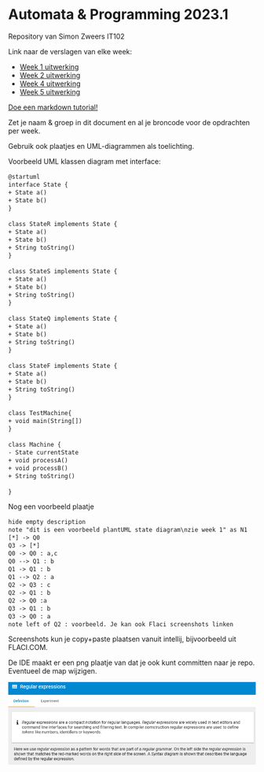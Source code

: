 # Automata & Programming 2023.1

Repository van Simon Zweers IT102

Link naar de verslagen van elke week:

* [Week 1 uitwerking](./src/week1)
* [Week 2 uitwerking](./src/week2)
* [Week 4 uitwerking](./src/week4)
* [Week 5 uitwerking](./src/week5)

[Doe een markdown tutorial!](https://www.markdowntutorial.com)

Zet je naam & groep in dit document en al je broncode voor de opdrachten per week.

Gebruik ook plaatjes en UML-diagrammen als toelichting.

Voorbeeld UML klassen diagram met interface:

```plantuml
@startuml
interface State {
+ State a()
+ State b()
}

class StateR implements State {
+ State a()
+ State b()
+ String toString()
}

class StateS implements State {
+ State a()
+ State b()
+ String toString()
}

class StateQ implements State {
+ State a()
+ State b()
+ String toString()
}

class StateF implements State {
+ State a()
+ State b()
+ String toString()
}

class TestMachine{
+ void main(String[])
}

class Machine {
- State currentState
+ void processA()
+ void processB()
+ String toString()

}

```

Nog een voorbeeld plaatje
```plantuml
hide empty description
note "dit is een voorbeeld plantUML state diagram\nzie week 1" as N1
[*] -> Q0
Q3 -> [*]
Q0 -> Q0 : a,c
Q0 --> Q1 : b
Q1 -> Q1 : b
Q1 --> Q2 : a
Q2 -> Q3 : c
Q2 -> Q1 : b
Q2 -> Q0 :a
Q3 -> Q1 : b
Q3 -> Q0 : a
note left of Q2 : voorbeeld. Je kan ook Flaci screenshots linken
```
Screenshots kun je copy+paste plaatsen vanuit intellij, bijvoorbeeld uit FLACI.COM.

De IDE maakt er een png plaatje van dat je ook kunt committen naar je repo. Eventueel de map wijzigen.

![img.png](./images/img.png)
